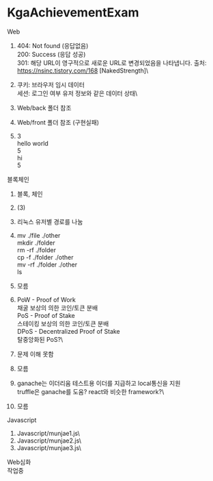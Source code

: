 # KgaAchievementExam

Web
1. 404: Not found (응답없음)\
   200: Success (응답 성공)\
   301: 해당 URL이 영구적으로 새로운 URL로 변경되었음을 나타냅니다. 출처: https://nsinc.tistory.com/168 [NakedStrength]\
   
2. 쿠키: 브라우저 임시 데이터\
   세션: 로그인 여부 유저 정보와 같은 데이터 상태\
   
3. Web/back 폴더 참조

4. Web/front 폴더 참조 (구현실패)

5. 3\
   hello world\
   5\
   hi\
   5

블록체인
1. 블록, 체인

2. (3)

3. 리눅스 유저별 경로를 나눔

4. mv ./file ./other\
   mkdir ./folder\
   rm -rf ./folder\
   cp -f ./folder ./other\
   mv -rf ./folder ./other\
   ls
   
5. 모름

6. PoW - Proof of Work\
   채굴 보상의 의한 코인/토큰 분배\
   PoS - Proof of Stake\
   스테이킹 보상의 의한 코인/토큰 분배\
   DPoS - Decentralized Proof of Stake\
   탈중앙화된 PoS?\
   
7. 문제 이해 못함

8. 모름

9. ganache는 이더리움 테스트용 이더를 지급하고 local통신을 지원\
   truffle은 ganache를 도움? react와 비슷한 framework?\
   
10. 모름

Javascript
1. Javascript/munjae1.js\
2. Javascript/munjae2.js\
3. Javascript/munjae3.js\

Web심화\
작업중
  
